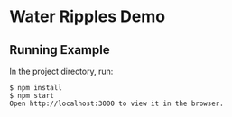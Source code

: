 Water Ripples Demo
====

## Running Example

In the project directory, run:

```
$ npm install
$ npm start
Open http://localhost:3000 to view it in the browser.
```